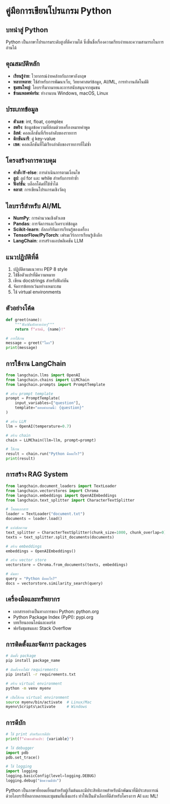 # คู่มือการเขียนโปรแกรม Python

## บทนำสู่ Python
Python เป็นภาษาโปรแกรมระดับสูงที่ตีความได้ ซึ่งขึ้นชื่อเรื่องความเรียบง่ายและความสามารถในการอ่านได้

## คุณสมบัติหลัก
- **เรียนรู้ง่าย**: ไวยากรณ์ง่ายคล้ายกับภาษาอังกฤษ
- **หลากหลาย**: ใช้สำหรับการพัฒนาเว็บ, วิทยาศาสตร์ข้อมูล, AI/ML, การทำงานอัตโนมัติ
- **ชุมชนใหญ่**: ไลบรารีมากมายและการสนับสนุนจากชุมชน
- **ข้ามแพลตฟอร์ม**: ทำงานบน Windows, macOS, Linux

## ประเภทข้อมูล
- **ตัวเลข**: int, float, complex
- **สตริง**: ข้อมูลข้อความที่ล้อมด้วยเครื่องหมายคำพูด
- **ลิสต์**: คอลเล็กชันที่เรียงลำดับของรายการ
- **ดิกชันนารี**: คู่ key-value
- **เซต**: คอลเล็กชันที่ไม่เรียงลำดับของรายการที่ไม่ซ้ำ

## โครงสร้างการควบคุม
- **คำสั่ง If-else**: การดำเนินการตามเงื่อนไข
- **ลูป**: ลูป for และ while สำหรับการทำซ้ำ
- **ฟังก์ชัน**: บล็อกโค้ดที่ใช้ซ้ำได้
- **คลาส**: การเขียนโปรแกรมเชิงวัตถุ

## ไลบรารีสำหรับ AI/ML
- **NumPy**: การคำนวณเชิงตัวเลข
- **Pandas**: การจัดการและวิเคราะห์ข้อมูล
- **Scikit-learn**: อัลกอริทึมการเรียนรู้ของเครื่อง
- **TensorFlow/PyTorch**: เฟรมเวิร์กการเรียนรู้เชิงลึก
- **LangChain**: การสร้างแอปพลิเคชัน LLM

## แนวปฏิบัติที่ดี
1. ปฏิบัติตามแนวทาง PEP 8 style
2. ใช้ชื่อตัวแปรที่มีความหมาย
3. เขียน docstrings สำหรับฟังก์ชัน
4. จัดการข้อยกเว้นอย่างเหมาะสม
5. ใช้ virtual environments

## ตัวอย่างโค้ด
```python
def greet(name):
    """ฟังก์ชันทักทายง่ายๆ"""
    return f"สวัสดี, {name}!"

# การใช้งาน
message = greet("โลก")
print(message)
```

## การใช้งาน LangChain
```python
from langchain.llms import OpenAI
from langchain.chains import LLMChain
from langchain.prompts import PromptTemplate

# สร้าง prompt template
prompt = PromptTemplate(
    input_variables=["question"],
    template="ตอบคำถามนี้: {question}"
)

# สร้าง LLM
llm = OpenAI(temperature=0.7)

# สร้าง chain
chain = LLMChain(llm=llm, prompt=prompt)

# ใช้งาน
result = chain.run("Python คืออะไร?")
print(result)
```

## การสร้าง RAG System
```python
from langchain.document_loaders import TextLoader
from langchain.vectorstores import Chroma
from langchain.embeddings import OpenAIEmbeddings
from langchain.text_splitter import CharacterTextSplitter

# โหลดเอกสาร
loader = TextLoader("document.txt")
documents = loader.load()

# แบ่งข้อความ
text_splitter = CharacterTextSplitter(chunk_size=1000, chunk_overlap=0)
texts = text_splitter.split_documents(documents)

# สร้าง embeddings
embeddings = OpenAIEmbeddings()

# สร้าง vector store
vectorstore = Chroma.from_documents(texts, embeddings)

# ค้นหา
query = "Python คืออะไร?"
docs = vectorstore.similarity_search(query)
```

## เครื่องมือและทรัพยากร
- เอกสารอย่างเป็นทางการของ Python: python.org
- Python Package Index (PyPI): pypi.org
- บทเรียนออนไลน์และคอร์ส
- ฟอรัมชุมชนและ Stack Overflow

## การติดตั้งและจัดการ packages
```bash
# ติดตั้ง package
pip install package_name

# ติดตั้งจากไฟล์ requirements
pip install -r requirements.txt

# สร้าง virtual environment
python -m venv myenv

# เปิดใช้งาน virtual environment
source myenv/bin/activate  # Linux/Mac
myenv\Scripts\activate     # Windows
```

## การดีบัก
```python
# ใช้ print สำหรับการดีบัก
print(f"ค่าของตัวแปร: {variable}")

# ใช้ debugger
import pdb
pdb.set_trace()

# ใช้ logging
import logging
logging.basicConfig(level=logging.DEBUG)
logging.debug("ข้อความดีบัก")
```

Python เป็นภาษาที่ยอดเยี่ยมสำหรับผู้เริ่มต้นและมีประสิทธิภาพสำหรับนักพัฒนาที่มีประสบการณ์ ด้วยไลบรารีที่หลากหลายและชุมชนที่แข็งแกร่ง ทำให้เป็นตัวเลือกที่ดีสำหรับโครงการ AI และ ML!
